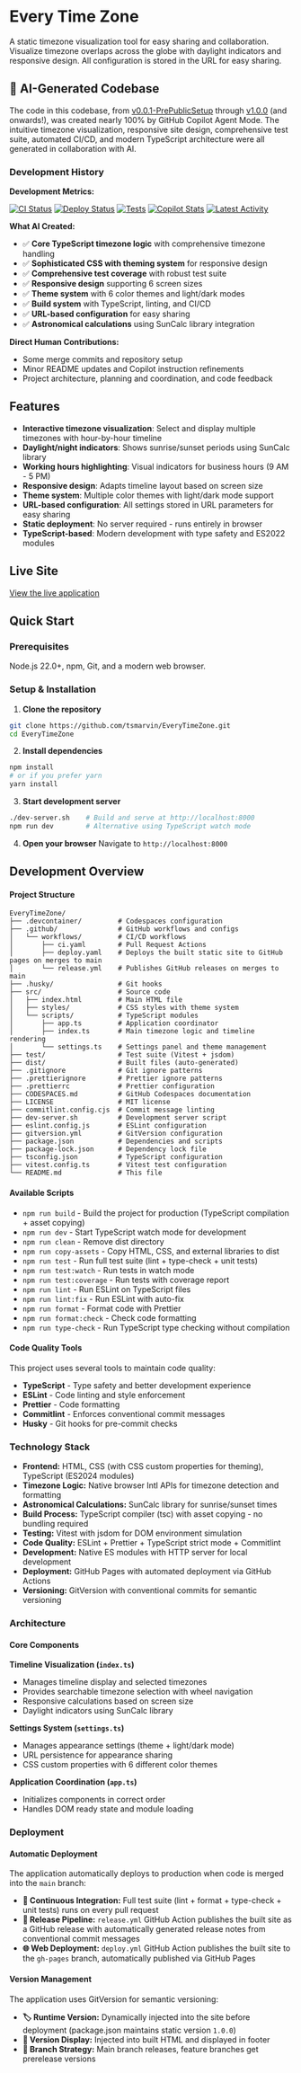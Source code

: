 # Every Time Zone

A static timezone visualization tool for easy sharing and collaboration. Visualize timezone overlaps across the globe with daylight indicators and responsive design. All configuration is stored in the URL for easy sharing.

## 🤖 AI-Generated Codebase

The code in this codebase, from [v0.0.1-PrePublicSetup](https://github.com/tsmarvin/EveryTimeZone/tree/v0.0.1-PrePublicSetup) through [v1.0.0](https://github.com/tsmarvin/EveryTimeZone/tree/v1.0.0) (and onwards!), was created nearly 100% by GitHub Copilot Agent Mode. The intuitive timezone visualization, responsive site design, comprehensive test suite, automated CI/CD, and modern TypeScript architecture were all generated in collaboration with AI.

### Development History

**Development Metrics:**

[![CI Status](https://github.com/tsmarvin/EveryTimeZone/workflows/CI/badge.svg)](https://github.com/tsmarvin/EveryTimeZone/actions/workflows/ci.yml)
[![Deploy Status](https://github.com/tsmarvin/EveryTimeZone/workflows/Deploy%20to%20GitHub%20Pages/badge.svg)](https://github.com/tsmarvin/EveryTimeZone/actions/workflows/deploy.yml)
[![Tests](https://img.shields.io/github/actions/workflow/status/tsmarvin/EveryTimeZone/ci.yml?label=tests&logo=vitest)](https://github.com/tsmarvin/EveryTimeZone/actions/workflows/ci.yml)
[![Copilot Stats](https://img.shields.io/endpoint?url=https://raw.githubusercontent.com/tsmarvin/EveryTimeZone/gh-pages/copilot-stats-badge.json)](https://github.com/tsmarvin/EveryTimeZone/actions/workflows/update-copilot-stats.yml)
[![Latest Activity](https://img.shields.io/github/last-commit/tsmarvin/EveryTimeZone?label=latest%20activity)](https://github.com/tsmarvin/EveryTimeZone/commits/main)

**What AI Created:**
- ✅ **Core TypeScript timezone logic** with comprehensive timezone handling
- ✅ **Sophisticated CSS with theming system** for responsive design
- ✅ **Comprehensive test coverage** with robust test suite
- ✅ **Responsive design** supporting 6 screen sizes
- ✅ **Theme system** with 6 color themes and light/dark modes
- ✅ **Build system** with TypeScript, linting, and CI/CD
- ✅ **URL-based configuration** for easy sharing
- ✅ **Astronomical calculations** using SunCalc library integration

**Direct Human Contributions:**
- Some merge commits and repository setup
- Minor README updates and Copilot instruction refinements
- Project architecture, planning and coordination, and code feedback


## Features

- **Interactive timezone visualization**: Select and display multiple timezones with hour-by-hour timeline
- **Daylight/night indicators**: Shows sunrise/sunset periods using SunCalc library
- **Working hours highlighting**: Visual indicators for business hours (9 AM - 5 PM)
- **Responsive design**: Adapts timeline layout based on screen size
- **Theme system**: Multiple color themes with light/dark mode support
- **URL-based configuration**: All settings stored in URL parameters for easy sharing
- **Static deployment**: No server required - runs entirely in browser
- **TypeScript-based**: Modern development with type safety and ES2022 modules


## Live Site

[View the live application](https://www.everytimezone.net/?mode=light)


## Quick Start

### Prerequisites

Node.js 22.0+, npm, Git, and a modern web browser.

### Setup & Installation

1. **Clone the repository**
```bash
git clone https://github.com/tsmarvin/EveryTimeZone.git
cd EveryTimeZone
```

2. **Install dependencies**
```bash
npm install
# or if you prefer yarn
yarn install
```

3. **Start development server**
```bash
./dev-server.sh    # Build and serve at http://localhost:8000
npm run dev        # Alternative using TypeScript watch mode
```

4. **Open your browser**
Navigate to `http://localhost:8000`


## Development Overview

#### Project Structure
```
EveryTimeZone/
├── .devcontainer/         # Codespaces configuration
├── .github/               # GitHub workflows and configs
│   └── workflows/         # CI/CD workflows
│       ├── ci.yaml        # Pull Request Actions
│       ├── deploy.yaml    # Deploys the built static site to GitHub pages on merges to main
│       └── release.yml    # Publishes GitHub releases on merges to main
├── .husky/                # Git hooks
├── src/                   # Source code
│   ├── index.html         # Main HTML file
│   ├── styles/            # CSS styles with theme system
│   └── scripts/           # TypeScript modules
│       ├── app.ts         # Application coordinator
│       ├── index.ts       # Main timezone logic and timeline rendering
│       └── settings.ts    # Settings panel and theme management
├── test/                  # Test suite (Vitest + jsdom)
├── dist/                  # Built files (auto-generated)
├── .gitignore             # Git ignore patterns
├── .prettierignore        # Prettier ignore patterns
├── .prettierrc            # Prettier configuration
├── CODESPACES.md          # GitHub Codespaces documentation
├── LICENSE                # MIT license
├── commitlint.config.cjs  # Commit message linting
├── dev-server.sh          # Development server script
├── eslint.config.js       # ESLint configuration
├── gitversion.yml         # GitVersion configuration
├── package.json           # Dependencies and scripts
├── package-lock.json      # Dependency lock file
├── tsconfig.json          # TypeScript configuration
├── vitest.config.ts       # Vitest test configuration
└── README.md              # This file
```

#### Available Scripts

- `npm run build`         - Build the project for production (TypeScript compilation + asset copying)
- `npm run dev`           - Start TypeScript watch mode for development  
- `npm run clean`         - Remove dist directory
- `npm run copy-assets`   - Copy HTML, CSS, and external libraries to dist
- `npm run test`          - Run full test suite (lint + type-check + unit tests)
- `npm run test:watch`    - Run tests in watch mode
- `npm run test:coverage` - Run tests with coverage report
- `npm run lint`          - Run ESLint on TypeScript files
- `npm run lint:fix`      - Run ESLint with auto-fix
- `npm run format`        - Format code with Prettier
- `npm run format:check`  - Check code formatting
- `npm run type-check`    - Run TypeScript type checking without compilation

#### Code Quality Tools

This project uses several tools to maintain code quality:

- **TypeScript** - Type safety and better development experience
- **ESLint** - Code linting and style enforcement
- **Prettier** - Code formatting
- **Commitlint** - Enforces conventional commit messages
- **Husky** - Git hooks for pre-commit checks


### Technology Stack

- **Frontend:** HTML, CSS (with CSS custom properties for theming), TypeScript (ES2024 modules)
- **Timezone Logic:** Native browser Intl APIs for timezone detection and formatting
- **Astronomical Calculations:** SunCalc library for sunrise/sunset times
- **Build Process:** TypeScript compiler (tsc) with asset copying - no bundling required
- **Testing:** Vitest with jsdom for DOM environment simulation
- **Code Quality:** ESLint + Prettier + TypeScript strict mode + Commitlint
- **Development:** Native ES modules with HTTP server for local development
- **Deployment:** GitHub Pages with automated deployment via GitHub Actions
- **Versioning:** GitVersion with conventional commits for semantic versioning


### Architecture

#### Core Components

**Timeline Visualization (`index.ts`)**
- Manages timeline display and selected timezones
- Provides searchable timezone selection with wheel navigation  
- Responsive calculations based on screen size
- Daylight indicators using SunCalc library

**Settings System (`settings.ts`)**  
- Manages appearance settings (theme + light/dark mode)
- URL persistence for appearance sharing
- CSS custom properties with 6 different color themes

**Application Coordination (`app.ts`)**
- Initializes components in correct order
- Handles DOM ready state and module loading

### Deployment

#### Automatic Deployment

The application automatically deploys to production when code is merged into the `main` branch:

- **🔄 Continuous Integration:** Full test suite (lint + format + type-check + unit tests) runs on every pull request
- **🚀 Release Pipeline:** `release.yml` GitHub Action publishes the built site as a GitHub release with automatically generated release notes from conventional commit messages
- **🌐 Web Deployment:** `deploy.yml` GitHub Action publishes the built site to the `gh-pages` branch, automatically published via GitHub Pages

#### Version Management

The application uses GitVersion for semantic versioning:
- **🏷️ Runtime Version:** Dynamically injected into the site before deployment (package.json maintains static version `1.0.0`)
- **📍 Version Display:** Injected into built HTML and displayed in footer
- **🔀 Branch Strategy:** Main branch releases, feature branches get prerelease versions
